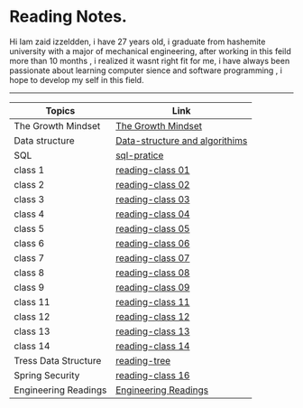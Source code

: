 # Reading Notes.

Hi Iam zaid izzeldden, i have 27 years old, i graduate from hashemite university with a major of mechanical engineering, after working in this feild more than 10 months , i realized it wasnt right fit for me, i have always been passionate about learning computer sience and software programming , i hope to develop my self in this field. 

---


| Topics               | Link                                                          |
|----------------------|---------------------------------------------------------------|
| The Growth Mindset   | [The Growth Mindset](grouthMindmd)                            |
| Data structure       | [Data-structure and algorithims](data-tructure-algorithimsmd) |
| SQL                  | [sql-pratice](sql-practicingmd)                               |
| class 1              | [reading-class 01](reading-class01md)                         |
| class 2              | [reading-class 02](reading-class02md)                         |
| class 3              | [reading-class 03](reading-class03md)                         |
| class 4              | [reading-class 04](reading-class04.md)                        |
| class 5              | [reading-class 05](reading-class05.md)                        |
| class 6              | [reading-class 06](reading-class06.md)                        |
| class 7              | [reading-class 07](reading-class07.md)                        |
| class 8              | [reading-class 08](reading-class08.md)                        |
| class 9              | [reading-class 09](reading-class09.md)                        |
| class 11             | [reading-class 11](reading-class11.md)                        |
| class 12             | [reading-class 12](reading-class12.md)                        |
| class 13             | [reading-class 13](reading-class13.md)                        |
| class 14             | [reading-class 14](reading-class14.md)                        |
| Tress Data Structure | [reading-tree](reading-trees.md)                              |
| Spring Security      | [reading-class 16](reading-class15.md)                        |
| Engineering Readings | [Engineering Readings](engineering-reading.md)                |


